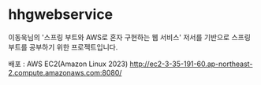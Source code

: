 # hhgwebservice
이동욱님의 '스프링 부트와 AWS로 혼자 구현하는 웹 서비스' 저서를 기반으로 스프링부트를 공부하기 위한 프로젝트입니다.

배포 : AWS EC2(Amazon Linux 2023)
http://ec2-3-35-191-60.ap-northeast-2.compute.amazonaws.com:8080/
